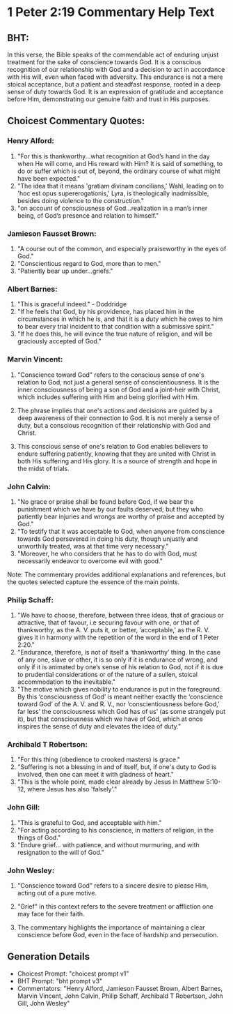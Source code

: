 # 1 Peter 2:19 Commentary Help Text

## BHT:
In this verse, the Bible speaks of the commendable act of enduring unjust treatment for the sake of conscience towards God. It is a conscious recognition of our relationship with God and a decision to act in accordance with His will, even when faced with adversity. This endurance is not a mere stoical acceptance, but a patient and steadfast response, rooted in a deep sense of duty towards God. It is an expression of gratitude and acceptance before Him, demonstrating our genuine faith and trust in His purposes.

## Choicest Commentary Quotes:
### Henry Alford:
1. "For this is thankworthy...what recognition at God’s hand in the day when He will come, and His reward with Him? It is said of something, to do or suffer which is out of, beyond, the ordinary course of what might have been expected."
2. "The idea that it means 'gratiam divinam concilians,' Wahl, leading on to 'hoc est opus supererogationis,' Lyra, is theologically inadmissible, besides doing violence to the construction."
3. "on account of consciousness of God...realization in a man’s inner being, of God’s presence and relation to himself."

### Jamieson Fausset Brown:
1. "A course out of the common, and especially praiseworthy in the eyes of God."
2. "Conscientious regard to God, more than to men."
3. "Patiently bear up under...griefs."

### Albert Barnes:
1. "This is graceful indeed." - Doddridge
2. "If he feels that God, by his providence, has placed him in the circumstances in which he is, and that it is a duty which he owes to him to bear every trial incident to that condition with a submissive spirit." 
3. "If he does this, he will evince the true nature of religion, and will be graciously accepted of God."

### Marvin Vincent:
1. "Conscience toward God" refers to the conscious sense of one's relation to God, not just a general sense of conscientiousness. It is the inner consciousness of being a son of God and a joint-heir with Christ, which includes suffering with Him and being glorified with Him.

2. The phrase implies that one's actions and decisions are guided by a deep awareness of their connection to God. It is not merely a sense of duty, but a conscious recognition of their relationship with God and Christ.

3. This conscious sense of one's relation to God enables believers to endure suffering patiently, knowing that they are united with Christ in both His suffering and His glory. It is a source of strength and hope in the midst of trials.

### John Calvin:
1. "No grace or praise shall be found before God, if we bear the punishment which we have by our faults deserved; but they who patiently bear injuries and wrongs are worthy of praise and accepted by God."
2. "To testify that it was acceptable to God, when anyone from conscience towards God persevered in doing his duty, though unjustly and unworthily treated, was at that time very necessary."
3. "Moreover, he who considers that he has to do with God, must necessarily endeavor to overcome evil with good."

Note: The commentary provides additional explanations and references, but the quotes selected capture the essence of the main points.

### Philip Schaff:
1. "We have to choose, therefore, between three ideas, that of gracious or attractive, that of favour, i.e securing favour with one, or that of thankworthy, as the A. V. puts it, or better, ‘acceptable,’ as the R. V. gives it in harmony with the repetition of the word in the end of 1 Peter 2:20." 
2. "Endurance, therefore, is not of itself a ‘thankworthy’ thing. In the case of any one, slave or other, it is so only if it is endurance of wrong, and only if it is animated by one’s sense of his relation to God, not if it is due to prudential considerations or of the nature of a sullen, stoical accommodation to the inevitable."
3. "The motive which gives nobility to endurance is put in the foreground. By this ‘consciousness of God’ is meant neither exactly the ‘conscience toward God’ of the A. V. and R. V., nor ‘conscientiousness before God,’ far less’ the consciousness which God has of us’ (as some strangely put it), but that consciousness which we have of God, which at once inspires the sense of duty and elevates the idea of duty."

### Archibald T Robertson:
1. "For this thing (obedience to crooked masters) is grace." 
2. "Suffering is not a blessing in and of itself, but, if one's duty to God is involved, then one can meet it with gladness of heart." 
3. "This is the whole point, made clear already by Jesus in Matthew 5:10-12, where Jesus has also 'falsely'."

### John Gill:
1. "This is grateful to God, and acceptable with him."
2. "For acting according to his conscience, in matters of religion, in the things of God."
3. "Endure grief... with patience, and without murmuring, and with resignation to the will of God."

### John Wesley:
1. "Conscience toward God" refers to a sincere desire to please Him, acting out of a pure motive. 

2. "Grief" in this context refers to the severe treatment or affliction one may face for their faith. 

3. The commentary highlights the importance of maintaining a clear conscience before God, even in the face of hardship and persecution.


## Generation Details
- Choicest Prompt: "choicest prompt v1"
- BHT Prompt: "bht prompt v3"
- Commentators: "Henry Alford, Jamieson Fausset Brown, Albert Barnes, Marvin Vincent, John Calvin, Philip Schaff, Archibald T Robertson, John Gill, John Wesley"
